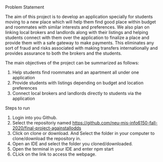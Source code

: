 
Problem Statement

The aim of this project is to develop an application specially for students moving to a new place which will help them find good place within budget and roommates with similar interests and preferences. We also plan on linking local brokers and landlords along with their listings and helping students connect with them over the application to finalize a place and provide them with a safe gateway to make payments. This eliminates any sort of fraud and risks associated with making transfers internationally and provides assurance to both the brokers and the students.

The main objectives of the project can be summarized as follows:
1. Help students find roommates and an apartment all under one application
2. Provide students with listings depending on budget and location preferences
3. Connect local brokers and landlords directly to students via the application

Steps to run
1. Login into you Github.
2. Select the repositoriy named https://github.com/neu-mis-info6150-fall-2020/final-project-againstallodds
3. Click on clone or download. And Select the folder in your computer to clone/download the repository in.
4. Open an IDE and select the folder you cloned/downloaded.
5. Open the terminal in your IDE and enter npm start
6. CLick on the link to access the webpage.